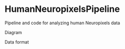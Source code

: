 # HumanNeuropixelsPipeline
Pipeline and code for analyzing human Neuropixels data

Diagram

Data format
